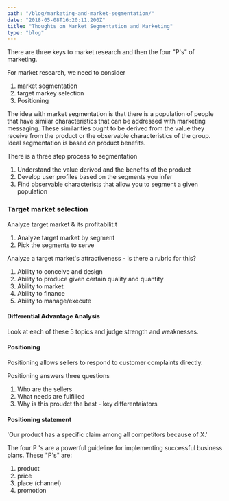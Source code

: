 ```yaml
---
path: "/blog/marketing-and-market-segmentation/"
date: "2018-05-08T16:20:11.200Z"
title: "Thoughts on Market Segmentation and Marketing"
type: "blog"
---
```


There are three keys to market research and then the four "P's" of marketing.

For market research, we need to consider 
1. market segmentation
2. target markey selection
3. Positioning

The idea with market segmentation is that there is a population of people that have similar characteristics that can be addressed with marketing messaging. These similarities ought to be derived from the value they receive from the product or the observable characteristics of the group. Ideal segmentation is based on product benefits.

There is a three step process to segmentation 
1. Understand the value derived and the benefits of the product
2. Develop user profiles based on the segments you infer
3. Find observable characterists that allow you to segment a given population

### Target market selection 
Analyze target market & its profitabilit.t
1. Analyze target market by segment
2. Pick the segments to serve

Analyze a target market's attractiveness - is there a rubric for this?

1. Ability to conceive and design
2. Ability to produce given certain quality and quantity
3. Ability to market
4. Ability to finance
5. Ability to manage/execute

#### Differential Advantage Analysis
Look at each of these 5 topics and judge strength and weaknesses.

#### Positioning
Positioning allows sellers to respond to customer complaints directly.

Positioning answers three questions
1. Who are the sellers
2. What needs are fulfilled
3. Why is this proudct the best - key differentaiators

####  Positioning statement
'Our product has a specific claim among all competitors because of X.'

The four P 's are a powerful guideline for implementing successful business plans. These "P's" are:

1. product
2. price 
3. place (channel)
4. promotion

